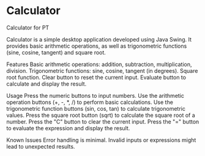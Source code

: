 # Calculator
Calculator for PT

Calculator is a simple desktop application developed using Java Swing. It provides basic arithmetic operations, as well as trigonometric functions (sine, cosine, tangent) and square root.

Features
Basic arithmetic operations: addition, subtraction, multiplication, division.
Trigonometric functions: sine, cosine, tangent (in degrees).
Square root function.
Clear button to reset the current input.
Evaluate button to calculate and display the result.

Usage
Press the numeric buttons to input numbers.
Use the arithmetic operation buttons (+, -, *, /) to perform basic calculations.
Use the trigonometric function buttons (sin, cos, tan) to calculate trigonometric values.
Press the square root button (sqrt) to calculate the square root of a number.
Press the "C" button to clear the current input.
Press the "=" button to evaluate the expression and display the result.

Known Issues
Error handling is minimal. Invalid inputs or expressions might lead to unexpected results.

